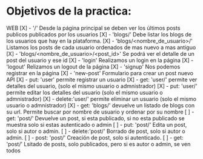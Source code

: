 # Objetivos de la practica:
WEB
[X] - '/' Desde la página principal se deben ver los últimos posts publicos publicados por los usuarios
[X] - 'blogs/' Debe listar los blogs de los usuarios que hay en la plataforma.
[X] - 'blogs/<nombre_de_usuario>/' Listamos los posts de cada usuario ordenados de mas nuevo a mas antiguo
[X] - 'blogs/<nombre_de_usuario>/<post_id>' Se podrá ver el detalle de un post del usuario y ese id
[X] - 'login' Realizamos un login en la página
[X] - 'logout' Relizamos un logout de la página
[X] - 'signup' Nos podemos registrar en la página
[X] - 'new-post' Formulario para crear un post nuevo
API
[X] - put:  'user' permite registrar un usuario
[X] - get:   'user/<id>' permite ver detalles del usuario, (solo el mismo usuario o admnistrador)
[X] - put:   'user/<id>' permite editar los detalles del usuario (solo el mismo usuario o admnistrador)
[X] - delete:'user/<id>' permite eliminar un usuario (solo el mismo usuario o admnistrador)
[X] - get:   'blogs/' devuelve un listado de blogs con su url. Permite buscar por nombre de usuario y ordenar por su nombre
[ ] - get:   'post/<id>' Devuelve un post, si esta publicado, si no esta publicado se muestra solo si estas autenticado o admin
[ ] - put:   'post/<id>' Edita un post, solo si autor o admin.
[ ] - delete:'post/<id>' Borrado de post, solo si autor o admin.
[ ] - post:  'post/<id>' Creación de post, solo si autenticado.
[ ] - get:   'post/' Lsitado de posts, solo publicados, pero si es autor o admin, se ven todos